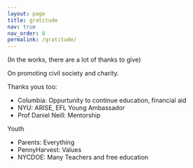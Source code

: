 ```yaml
---
layout: page
title: gratitude
nav: true
nav_order: 8
permalink: /gratitude/
---
```


(In the works, there are a lot of thanks to give)

On promoting civil society and charity.

Thanks yous too:

- Columbia: Oppurtunity to continue education, financial aid
- NYU: ARISE, EFL Young Ambassador
- Prof Daniel Neill: Mentorship


Youth
- Parents: Everything
- PennyHarvest: Values
- NYCDOE: Many Teachers and free education
